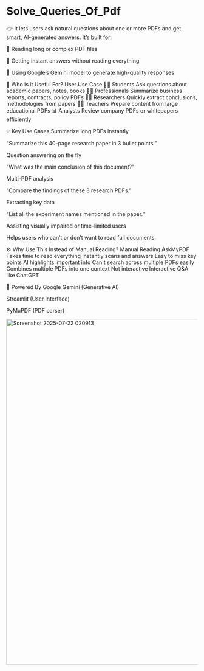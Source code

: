 # Solve_Queries_Of_Pdf
👉 It lets users ask natural questions about one or more PDFs and get smart, AI-generated answers.
It’s built for:

📄 Reading long or complex PDF files

🤔 Getting instant answers without reading everything

🤖 Using Google’s Gemini model to generate high-quality responses

🎯 Who is it Useful For?
User	Use Case
👩‍🎓 Students	Ask questions about academic papers, notes, books
🧑‍💼 Professionals	Summarize business reports, contracts, policy PDFs
👨‍🔬 Researchers	Quickly extract conclusions, methodologies from papers
🧑‍🏫 Teachers	Prepare content from large educational PDFs
📊 Analysts	Review company PDFs or whitepapers efficiently

💡 Key Use Cases
Summarize long PDFs instantly

“Summarize this 40-page research paper in 3 bullet points.”

Question answering on the fly

“What was the main conclusion of this document?”

Multi-PDF analysis

“Compare the findings of these 3 research PDFs.”

Extracting key data

“List all the experiment names mentioned in the paper.”

Assisting visually impaired or time-limited users

Helps users who can’t or don’t want to read full documents.

⚙️ Why Use This Instead of Manual Reading?
Manual Reading	AskMyPDF
Takes time to read everything	Instantly scans and answers
Easy to miss key points	AI highlights important info
Can't search across multiple PDFs easily	Combines multiple PDFs into one context
Not interactive	Interactive Q&A like ChatGPT

🧠 Powered By
Google Gemini (Generative AI)

Streamlit (User Interface)

PyMuPDF (PDF parser)

<img width="1899" height="909" alt="Screenshot 2025-07-22 020913" src="https://github.com/user-attachments/assets/7abd8ed9-e509-4066-b25b-e4b290b270ce" />
